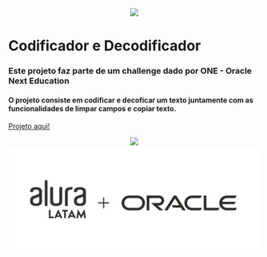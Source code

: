 <div align="center">
  <img loading="lazy" src="https://img.shields.io/static/v1?label=STATUS&message=FINALIZADO&color=GREEN&style=for-the-badge"/>
</div>

# Codificador e Decodificador 
### Este projeto faz parte de um challenge dado por ONE - Oracle Next Education
#### O projeto consiste em codificar e decoficar um texto juntamente com as funcionalidades de limpar campos e copiar texto.

<a href="https://rebecavelasc0.github.io/Descodificador-ChallengeONE/" target="__blank">Projeto aqui!</a>

<div align="center">
  <img src="https://media.licdn.com/dms/image/D4D22AQE5qwTMxfkXag/feedshare-shrink_800/0/1706120868987?e=1709164800&v=beta&t=iEP8fsvAsAE2R6xXOrkhhjLT9nj-EcN0GQu6NJC7M9c">
  <img  src="assets/img/aluraoracle.png">
</div>
